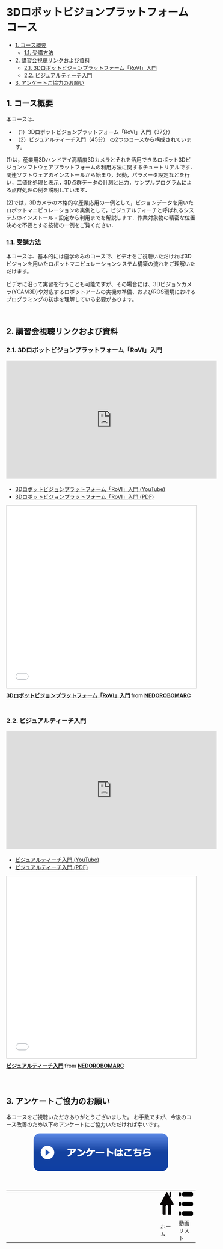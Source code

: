 # 3Dロボットビジョンプラットフォームコース

<!-- TOC -->

- [1. コース概要](#1-コース概要)
    - [1.1. 受講方法](#11-受講方法)
- [2. 講習会視聴リンクおよび資料](#2-講習会視聴リンクおよび資料)
    - [2.1. 3Dロボットビジョンプラットフォーム「RoVI」入門](#21-3dロボットビジョンプラットフォームrovi入門)
    - [2.2. ビジュアルティーチ入門](#22-ビジュアルティーチ入門)
- [3. アンケートご協力のお願い](#3-アンケートご協力のお願い)

<!-- /TOC -->

## 1. コース概要

本コースは、
- （1）3Dロボットビジョンプラットフォーム「RoVI」入門（37分）
- （2）ビジュアルティーチ入門（45分）
の2つのコースから構成されています。

(1)は，産業用3Dハンドアイ高精度3Dカメラとそれを活用できるロボット3Dビジョンソフトウェアプラットフォームの利用方法に関するチュートリアルです．関連ソフトウェアのインストールから始まり，起動，パラメータ設定などを行い，二値化処理と表示，3D点群データの計測と出力，サンプルプログラムによる点群処理の例を説明しています．

(2)では，3Dカメラの本格的な産業応用の一例として，ビジョンデータを用いたロボットマニピュレーションの実例として，ビジュアルティーチと呼ばれるシステムのインストール・設定から利用までを解説します．作業対象物の精密な位置決めを不要とする技術の一例をご覧ください．



### 1.1. 受講方法

本コースは、基本的には座学のみのコースで、ビデオをご視聴いただければ3Dビジョンを用いたロボットマニピュレーションシステム構築の流れをご理解いただけます。

ビデオに沿って実習を行うことも可能ですが、その場合には、3Dビジョンカメラ(YCAM3D)や対応するロボットアームの実機の準備、およびROS環境におけるプログラミングの初歩を理解している必要があります。

<br/>

## 2. 講習会視聴リンクおよび資料
### 2.1. 3Dロボットビジョンプラットフォーム「RoVI」入門
<iframe width="560" height="315" src="https://www.youtube.com/embed/xwriAiMkAY4" title="YouTube video player" frameborder="0" allow="accelerometer; autoplay; clipboard-write; encrypted-media; gyroscope; picture-in-picture" allowfullscreen></iframe>

- [3Dロボットビジョンプラットフォーム「RoVI」入門 (YouTube)](https://www.youtube.com/watch?v=xwriAiMkAY4)
- [3Dロボットビジョンプラットフォーム「RoVI」入門 (PDF)](202102_NEDO_Tutorial_RoVI.pdf)

<iframe src="//www.slideshare.net/slideshow/embed_code/key/ABr0YNuNvLPKkS" width="595" height="485" frameborder="0" marginwidth="0" marginheight="0" scrolling="no" style="border:1px solid #CCC; border-width:1px; margin-bottom:5px; max-width: 100%;" allowfullscreen> </iframe> <div style="margin-bottom:5px"> <strong> <a href="//www.slideshare.net/NEDOROBOMARC/3drovi" title="3Dロボットビジョンプラットフォーム「RoVI」入門" target="_blank">3Dロボットビジョンプラットフォーム「RoVI」入門</a> </strong> from <strong><a href="https://www.slideshare.net/NEDOROBOMARC" target="_blank">NEDOROBOMARC</a></strong> </div>

<br/>

### 2.2. ビジュアルティーチ入門
<iframe width="560" height="315" src="https://www.youtube.com/embed/NgrxR02g9Qo" title="YouTube video player" frameborder="0" allow="accelerometer; autoplay; clipboard-write; encrypted-media; gyroscope; picture-in-picture" allowfullscreen></iframe>

- [ビジュアルティーチ入門 (YouTube)](https://www.youtube.com/watch?v=NgrxR02g9Qo)
- [ビジュアルティーチ入門 (PDF)](202102_NEDO_Tutorial_VT.pdf)

<iframe src="//www.slideshare.net/slideshow/embed_code/key/3SBswpNd5Aunw5" width="595" height="485" frameborder="0" marginwidth="0" marginheight="0" scrolling="no" style="border:1px solid #CCC; border-width:1px; margin-bottom:5px; max-width: 100%;" allowfullscreen> </iframe> <div style="margin-bottom:5px"> <strong> <a href="//www.slideshare.net/NEDOROBOMARC/ss-245246952" title="ビジュアルティーチ入門" target="_blank">ビジュアルティーチ入門</a> </strong> from <strong><a href="https://www.slideshare.net/NEDOROBOMARC" target="_blank">NEDOROBOMARC</a></strong> </div>

<br/>

<br/>

## 3. アンケートご協力のお願い

本コースをご視聴いただきありがとうございました。
お手数ですが、今後のコース改善のため以下のアンケートにご協力いただければ幸いです。

<div align="center"><a href="https://docs.google.com/forms/d/e/1FAIpQLScdiVxfeDrkS1O6GVAXZ2j-c5pjEFQPwbeVmjh1rdLB4bX2bA/viewform"><img src="/tutorials/figs/enquete_button.png"></a></div>

<br/>
<br/>

<table width="100%">
<tr><td width="80%"></td>
<td><div class="center"><a href="/tutorials/"><img src="/figs/home_small.png" height="64" alt="ホーム"></a></div></td>
<td><div class="center"><a href="/tutorials/list/"><img src="/figs/list_small.png" height="64" alt="動画リストへ"></a></div></td>
</tr>
<tr><td></td><td><div class="center">ホーム</div></td><td><div class="center">動画リスト</div></td></tr>
</table>